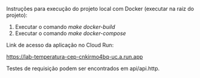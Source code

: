 Instruções para execução do projeto local com Docker (executar na raiz do projeto):

1. Executar o comando _make docker-build_
2. Executar o comando _make docker-compose_

Link de acesso da aplicação no Cloud Run:

https://lab-temperatura-cep-cnkirmo4bq-uc.a.run.app


Testes de requisição podem ser encontrados em api/api.http.